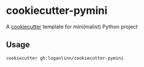 # cookiecutter-pymini
A [cookiecutter](https://cookiecutter.readthedocs.io) template for mini(malist) Python project

## Usage

```sh
cookiecutter gh:loganlinn/cookiecutter-pymini
```